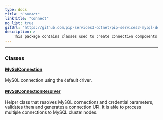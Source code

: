 ```yaml
---
type: docs
title: "Connect"
linkTitle: "Connect"
no_list: true
gitUrl: "https://github.com/pip-services3-dotnet/pip-services3-mysql-dotnet"
description: >
    This package contains classes used to create connection components for MySQL databases.
---
```

---

<div class="module-body"> 

### Classes

#### [MySqlConnection](mysql_connection)
MySQL connection using the default driver.

#### [MySqlConnectionResolver](mysql_connection_resolver)
Helper class that resolves MySQL connections and credential parameters,
validates them and generates a connection URI.
It is able to process multiple connections to MySQL cluster nodes.

</div>
